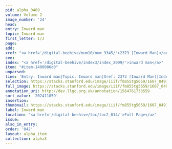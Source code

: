 ```yaml
---
pid: alpha_0489
volume: Volume 2
image_number: '24'
head:
entry: Inward man
topic: Inward man
first_letter: I/J
page:
add:
xref: "<a href='/digital-beehive/num10/num_3345/'>2373 [Inward Man]</a>"
see:
index: "<a href='/digital-beehive/index3/index_2099/'>inward man</a>"
item: "#item-1400086d0"
unparsed:
line: 'Entry: Inward man|Topic: Inward man|Xref: 2373 [Inward Man]|Index: inward man|#item-1400086d0'
selection: https://stacks.stanford.edu/image/iiif/fm855tg5659/1607_0491/684,1859,3083,568/full/0/default.jpg
full_image: https://stacks.stanford.edu/image/iiif/fm855tg5659/1607_0491/full/full/0/default.jpg
annotation_uri: http://dev.llgc.org.uk/annotation/1564761733559
sort_value: '202411859'
insertion:
thumbnail: https://stacks.stanford.edu/image/iiif/fm855tg5659/1607_0491/684,1859,600,180/250,/0/default.jpg
label: Inward man
location: "<a href='/digital-beehive/toc/toc2_014/'>Full Page</a>"
issue:
also_in_entry:
order: '042'
layout: alpha_item
collection: alpha3
---
```

